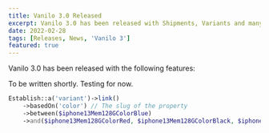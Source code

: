 ```yaml
---
title: Vanilo 3.0 Released
excerpt: Vanilo 3.0 has been released with Shipments, Variants and many other features. See what's new.
date: 2022-02-28
tags: [Releases, News, 'Vanilo 3']
featured: true
---
```

Vanilo 3.0 has been released with the following features:

To be written shortly. Testing for now.

```php
Establish::a('variant')->link()
    ->basedOn('color') // The slug of the property
    ->between($iphone13Mem128GColorBlue)
    ->and($iphone13Mem128GColorRed, $iphone13Mem128GColorBlack, $iphone13Mem128GColorWhite);
```
